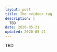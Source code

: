 ```yaml
---
layout: post
title: The <video> tag
description: |
  TBD
date: 2020-05-21
updated: 2020-05-21
---
```


TBD
